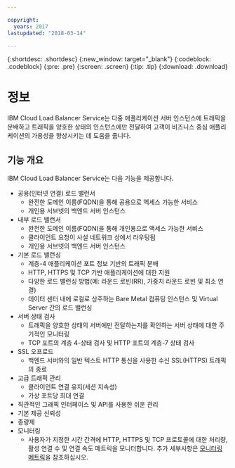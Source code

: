 ```yaml
---

copyright:
  years: 2017
lastupdated: "2018-03-14"

---
```


{:shortdesc: .shortdesc}
{:new_window: target="_blank"}
{:codeblock: .codeblock}
{:pre: .pre}
{:screen: .screen}
{:tip: .tip}
{:download: .download}

# 정보

IBM Cloud Load Balancer Service는 다중 애플리케이션 서버 인스턴스에 트래픽을 분배하고 트래픽을 양호한 상태의 인스턴스에만 전달하여 고객이 비즈니스 중심 애플리케이션의 가용성을 향상시키는 데 도움을 줍니다.

## 기능 개요
IBM Cloud Load Balancer Service는 다음 기능을 제공합니다.

* 공용(인터넷 연결) 로드 밸런서
	* 완전한 도메인 이름(FQDN)을 통해 공용으로 액세스 가능한 서비스
	* 개인용 서브넷의 백엔드 서버 인스턴스
* 내부 로드 밸런서
	* 완전한 도메인 이름(FQDN)을 통해 개인용으로 액세스 가능한 서비스
	* 클라이언트 요청이 사설 네트워크 상에서 라우팅됨
	* 개인용 서브넷의 백엔드 서버 인스턴스
* 기본 로드 밸런싱
	* 계층-4 애플리케이션 포트 정보 기반의 트래픽 분배
	* HTTP, HTTPS 및 TCP 기반 애플리케이션에 대한 지원 
	* 다양한 로드 밸런싱 방법(예: 라운드 로빈(RR), 가중치 라운드 로빈 및 최소 연결)
	* 데이터 센터 내에 로컬로 상주하는 Bare Metal 컴퓨팅 인스턴스 및 Virtual Server 간의 로드 밸런싱
* 서버 상태 검사
	* 트래픽을 양호한 상태의 서버에만 전달하는지를 확인하는 서버 상태에 대한 주기적인 모니터링 
	* TCP 포트의 계층 4-상태 검사 및 HTTP 포트의 계층-7 상태 검사 
* SSL 오프로드
	* 백엔드 서버와의 일반 텍스트 HTTP 통신을 사용한 수신 SSL(HTTPS) 트래픽의 종료
* 고급 트래픽 관리
	* 클라이언트 연결 유지(세션 지속성)
	* 가상 포트당 최대 연결
* 직관적인 그래픽 인터페이스 및 API를 사용한 쉬운 관리
* 기본 제공 신뢰성 
* 종량제 
* 모니터링
    * 사용자가 지정한 시간 간격에 HTTP, HTTPS 및 TCP 프로토콜에 대한 처리량, 활성 연결 수 및 연결 속도 메트릭을 모니터합니다. 추가 세부사항은 [모니터링 메트릭](monitoring-metrics.html)을 참조하십시오. 

